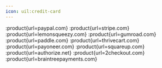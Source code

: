 ```yaml
---
icon: uil:credit-card
---
```


:product{url=paypal.com}
:product{url=stripe.com}
:product{url=lemonsqueezy.com}
:product{url=gumroad.com}
:product{url=paddle.com}
:product{url=thrivecart.com}
:product{url=payoneer.com}
:product{url=squareup.com}
:product{url=authorize.net}
:product{url=2checkout.com}
:product{url=braintreepayments.com}
